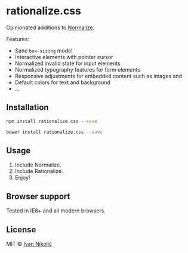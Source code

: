 # rationalize.css

Opinionated additions to [Normalize](http://necolas.github.io/normalize.css/).

Features:

* Sane `box-sizing` model
* Interactive elements with pointer cursor
* Normalized invalid state for input elements
* Normalized typography features for form elements
* Responsive adjustments for embedded content such as images and
* Default colors for text and background
* …

## Installation

```sh
npm install rationalize.css --save

bower install rationalize.css --save
```

## Usage

1. Include Normalize.
1. Include Rationalize.
1. Enjoy!

## Browser support

Tested in IE8+ and all modern browsers.

## License

MIT © [Ivan Nikolić](http://ivannikolic.com)
